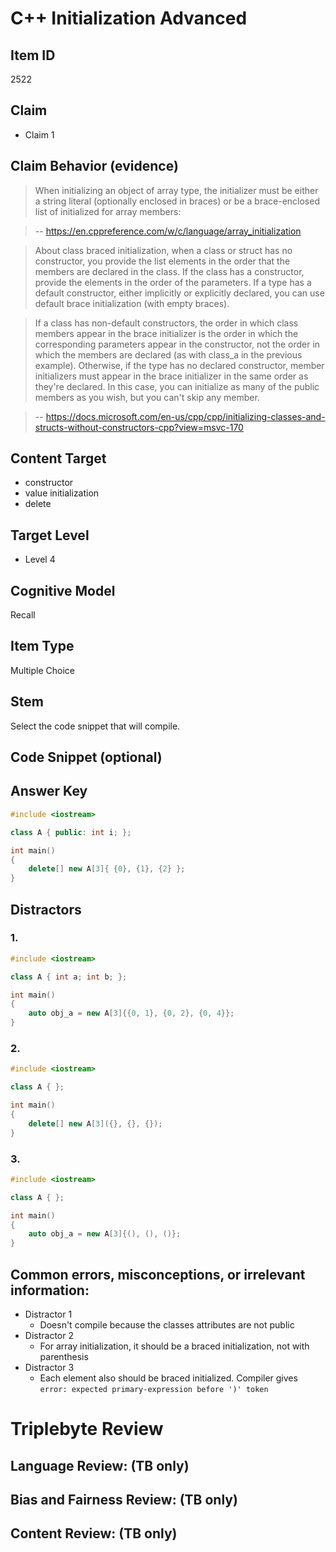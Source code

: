 # C++ Initialization Advanced

## Item ID
2522

## Claim
- Claim 1

## Claim Behavior (evidence)
> When initializing an object of array type, the initializer must be either a string literal (optionally enclosed in braces) or be a brace-enclosed list of initialized for array members:

> -- https://en.cppreference.com/w/c/language/array_initialization

> About class braced initialization, when a class or struct has no constructor, you provide the list elements in the order that the members are declared in the class. If the class has a constructor, provide the elements in the order of the parameters. If a type has a default constructor, either implicitly or explicitly declared, you can use default brace initialization (with empty braces).

> If a class has non-default constructors, the order in which class members appear in the brace initializer is the order in which the corresponding parameters appear in the constructor, not the order in which the members are declared (as with class_a in the previous example). Otherwise, if the type has no declared constructor, member initializers must appear in the brace initializer in the same order as they're declared. In this case, you can initialize as many of the public members as you wish, but you can't skip any member.

> -- https://docs.microsoft.com/en-us/cpp/cpp/initializing-classes-and-structs-without-constructors-cpp?view=msvc-170

## Content Target
- constructor
- value initialization
- delete

## Target Level
- Level 4

## Cognitive Model
Recall

## Item Type
Multiple Choice

## Stem
Select the code snippet that will compile.

## Code Snippet (optional)

## Answer Key
```cpp
#include <iostream>

class A { public: int i; };

int main()
{
    delete[] new A[3]{ {0}, {1}, {2} };
}
```

## Distractors
### 1.
```cpp
#include <iostream>

class A { int a; int b; };

int main()
{
    auto obj_a = new A[3]{{0, 1}, {0, 2}, {0, 4}};
}
```

### 2.
```cpp
#include <iostream>

class A { };

int main()
{
    delete[] new A[3]({}, {}, {});
}
```

### 3.
```cpp
#include <iostream>

class A { };

int main()
{
    auto obj_a = new A[3]{(), (), ()};
}
```

## Common errors, misconceptions, or irrelevant information:
- Distractor 1
    - Doesn't compile because the classes attributes are not public
- Distractor 2
    - For array initialization, it should be a braced initialization, not with parenthesis
- Distractor 3
    - Each element also should be braced initialized. Compiler gives `error: expected primary-expression before ')' token` 

# Triplebyte Review

## Language Review: (TB only)

## Bias and Fairness Review: (TB only)

## Content Review: (TB only)
